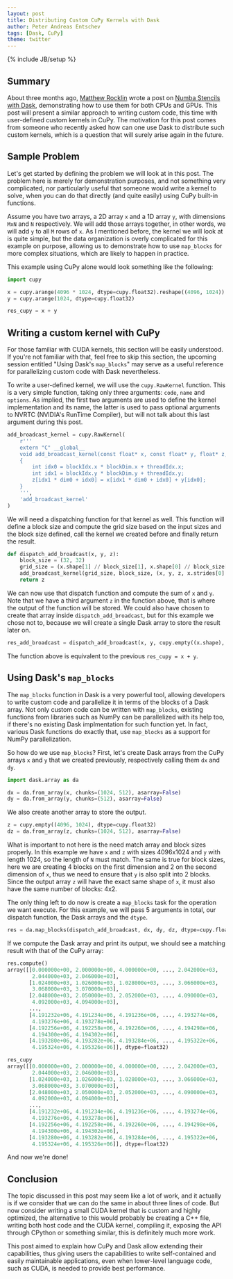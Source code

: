 ```yaml
---
layout: post
title: Distributing Custom CuPy Kernels with Dask
author: Peter Andreas Entschev
tags: [Dask, CuPy]
theme: twitter
---
```

{% include JB/setup %}


Summary
-------

About three months ago, [Matthew Rocklin](https://twitter.com/mrocklin) wrote a
post on
[Numba Stencils with Dask](https://blog.dask.org/2019/04/09/numba-stencil),
demonstrating how to use them for both CPUs and GPUs. This post will present a
similar approach to writing custom code, this time with user-defined custom
kernels in CuPy. The motivation for this post comes from someone who recently
asked how can one use Dask to distribute such custom kernels, which is a
question that will surely arise again in the future.


Sample Problem
--------------

Let's get started by defining the problem we will look at in this post. The
problem here is merely for demonstration purposes, and not something very
complicated, nor particularly useful that someone would write a kernel to solve,
when you can do that directly (and quite easily) using CuPy built-in functions.

Assume you have two arrays, a 2D array `x` and a 1D array `y`, with dimensions
`MxN` and `N` respectively. We will add those arrays together, in other words,
we will add `y` to all `M` rows of `x`. As I mentioned before, the kernel we
will look at is quite simple, but the data organization is overly complicated
for this example on purpose, allowing us to demonstrate how to use `map_blocks`
for more complex situations, which are likely to happen in practice.

This example using CuPy alone would look something like the following:

```python
import cupy

x = cupy.arange(4096 * 1024, dtype=cupy.float32).reshape((4096, 1024))
y = cupy.arange(1024, dtype=cupy.float32)

res_cupy = x + y
```


Writing a custom kernel with CuPy
---------------------------------

For those familiar with CUDA kernels, this section will be easily understood. If
you're not familiar with that, feel free to skip this section, the upcoming
session entitled "Using Dask's `map_blocks`" may serve as a useful reference
for parallelizing custom code with Dask nevertheless.

To write a user-defined kernel, we will use the `cupy.RawKernel` function. This
is a very simple function, taking only three arguments: `code`, `name` and
`options`. As implied, the first two arguments are used to define the kernel
implementation and its name, the latter is used to pass optional arguments
to NVRTC (NVIDIA's RunTime Compiler), but will not talk about this last argument
during this post.

```python
add_broadcast_kernel = cupy.RawKernel(
    r'''
    extern "C" __global__
    void add_broadcast_kernel(const float* x, const float* y, float* z, const int dim0)
    {
        int idx0 = blockIdx.x * blockDim.x + threadIdx.x;
        int idx1 = blockIdx.y * blockDim.y + threadIdx.y;
        z[idx1 * dim0 + idx0] = x[idx1 * dim0 + idx0] + y[idx0];
    }
    ''',
    'add_broadcast_kernel'
)
```

We will need a dispatching function for that kernel as well. This function will
define a block size and compute the grid size based on the input sizes and the
block size defined, call the kernel we created before and finally return the
result.

```python
def dispatch_add_broadcast(x, y, z):
    block_size = (32, 32)
    grid_size = (x.shape[1] // block_size[1], x.shape[0] // block_size[0])
    add_broadcast_kernel(grid_size, block_size, (x, y, z, x.strides[0] // x.strides[1]))
    return z
```

We can now use that dispatch function and compute the sum of `x` and `y`. Note
that we have a third argument `z` in the function above, that is where the
output of the function will be stored. We could also have chosen to create that
array inside `dispatch_add_broadcast`, but for this example we chose not to,
because we will create a single Dask array to store the result later on.

```python
res_add_broadcast = dispatch_add_broadcast(x, y, cupy.empty((x.shape), dtype=cupy.float32))
```

The function above is equivalent to the previous `res_cupy = x + y`.


Using Dask's `map_blocks`
-------------------------

The `map_blocks` function in Dask is a very powerful tool, allowing developers
to write custom code and parallelize it in terms of the blocks of a Dask array.
Not only custom code can be written with `map_blocks`, existing functions from
libraries such as NumPy can be parallelized with its help too, if there's no
existing Dask implmentation for such function yet. In fact, various Dask
functions do exactly that, use `map_blocks` as a support for NumPy
parallelization.

So how do we use `map_blocks`? First, let's create Dask arrays from the CuPy
arrays `x` and `y` that we created previously, respectively calling them `dx`
and `dy`.

```python
import dask.array as da

dx = da.from_array(x, chunks=(1024, 512), asarray=False)
dy = da.from_array(y, chunks=(512), asarray=False)
```

We also create another array to store the output.

```python
z = cupy.empty((4096, 1024), dtype=cupy.float32)
dz = da.from_array(z, chunks=(1024, 512), asarray=False)
```

What is important to not here is the need match array and block sizes properly.
In this example we have `x` and `z` with sizes 4096x1024 and `y` with length
1024, so the length of `N` must match. The same is true for block sizes, here
we are creating 4 blocks on the first dimension and 2 on the second dimension of
`x`, thus we need to ensure that `y` is also split into 2 blocks. Since the
output array `z` will have the exact same shape of `x`, it must also have the
same number of blocks: 4x2.

The only thing left to do now is create a `map_blocks` task for the operation we
want execute. For this example, we will pass 5 arguments in total, our dispatch
function, the Dask arrays and the `dtype`.

```python
res = da.map_blocks(dispatch_add_broadcast, dx, dy, dz, dtype=cupy.float32)
```

If we compute the Dask array and print its output, we should see a matching
result with that of the CuPy array:


```python
res.compute()
array([[0.000000e+00, 2.000000e+00, 4.000000e+00, ..., 2.042000e+03,
        2.044000e+03, 2.046000e+03],
       [1.024000e+03, 1.026000e+03, 1.028000e+03, ..., 3.066000e+03,
        3.068000e+03, 3.070000e+03],
       [2.048000e+03, 2.050000e+03, 2.052000e+03, ..., 4.090000e+03,
        4.092000e+03, 4.094000e+03],
       ...,
       [4.191232e+06, 4.191234e+06, 4.191236e+06, ..., 4.193274e+06,
        4.193276e+06, 4.193278e+06],
       [4.192256e+06, 4.192258e+06, 4.192260e+06, ..., 4.194298e+06,
        4.194300e+06, 4.194302e+06],
       [4.193280e+06, 4.193282e+06, 4.193284e+06, ..., 4.195322e+06,
        4.195324e+06, 4.195326e+06]], dtype=float32)

res_cupy
array([[0.000000e+00, 2.000000e+00, 4.000000e+00, ..., 2.042000e+03,
        2.044000e+03, 2.046000e+03],
       [1.024000e+03, 1.026000e+03, 1.028000e+03, ..., 3.066000e+03,
        3.068000e+03, 3.070000e+03],
       [2.048000e+03, 2.050000e+03, 2.052000e+03, ..., 4.090000e+03,
        4.092000e+03, 4.094000e+03],
       ...,
       [4.191232e+06, 4.191234e+06, 4.191236e+06, ..., 4.193274e+06,
        4.193276e+06, 4.193278e+06],
       [4.192256e+06, 4.192258e+06, 4.192260e+06, ..., 4.194298e+06,
        4.194300e+06, 4.194302e+06],
       [4.193280e+06, 4.193282e+06, 4.193284e+06, ..., 4.195322e+06,
        4.195324e+06, 4.195326e+06]], dtype=float32)
```

And now we're done!


Conclusion
----------

The topic discussed in this post may seem like a lot of work, and it actually is
if we consider that we can do the same in about three lines of code. But now
consider writing a small CUDA kernel that is custom and highly optimized, the
alternative to this would probably be creating a C++ file, writing both host
code and the CUDA kernel, compiling it, exposing the API through CPython or
something similar, this is definitely much more work.

This post aimed to explain how CuPy and Dask allow extending their capabilities,
thus giving users the capabilities to write self-contained and easily
maintainable applications, even when lower-level language code, such as CUDA, is
needed to provide best performance.
